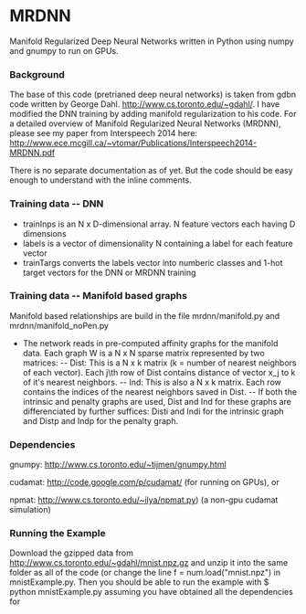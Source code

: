 # MRDNN
Manifold Regularized Deep Neural Networks written in Python using numpy and gnumpy to run on GPUs.


### Background 
The base of this code (pretrianed deep neural networks) is taken from gdbn code written by George Dahl. http://www.cs.toronto.edu/~gdahl/. I have modified the DNN training by adding manifold regularization to his code. For a detailed overview of Manifold Regularized Neural Networks (MRDNN), please see my paper from Interspeech 2014 here: http://www.ece.mcgill.ca/~vtomar/Publications/Interspeech2014-MRDNN.pdf

There is no separate documentation as of yet. But the code should be easy enough to understand with the inline comments.

### Training data -- DNN
* trainInps is an N x D-dimensional array. N feature vectors each having D dimensions
* labels is a vector of dimensionality N containing a label for each feature vector
* trainTargs converts the labels vector into numberic classes and  1-hot target vectors for the DNN or MRDNN training

### Training data -- Manifold based graphs
Manifold based relationships are build in the file mrdnn/manifold.py and mrdnn/manifold_noPen.py
- The network reads in pre-computed affinity graphs for the manifold data. Each graph W is a N x N sparse matrix represented by two matrices:
-- Dist: This is a N x k matrix (k = number of nearest neighbors of each vector). Each j\th row of Dist contains distance of vector x_j to k of it's nearest neighbors.
-- Ind: This is also a N x k matrix. Each row contains the indices of the nearest neighbors saved in Dist.
-- If both the intrinsic and penalty graphs are used, Dist and Ind for these graphs are differenciated by further suffices: Disti and Indi for the intrinsic graph and Distp and Indp for the penalty graph.

### Dependencies
gnumpy: http://www.cs.toronto.edu/~tijmen/gnumpy.html

cudamat: http://code.google.com/p/cudamat/ (for running on GPUs), or

npmat: http://www.cs.toronto.edu/~ilya/npmat.py) (a non-gpu cudamat simulation)

### Running the Example

Download the gzipped data from http://www.cs.toronto.edu/~gdahl/mnist.npz.gz and unzip it into the same folder as all of the code (or change the line 
f = num.load("mnist.npz")
in mnistExample.py. Then you should be able to run the example with
$ python mnistExample.py
assuming you have obtained all the dependencies for 